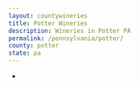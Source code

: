 ```yaml
---
layout: countywineries
title: Potter Wineries
description: Wineries in Potter PA
permalink: /pennsylvania/potter/
county: potter
state: pa
---
```

-
